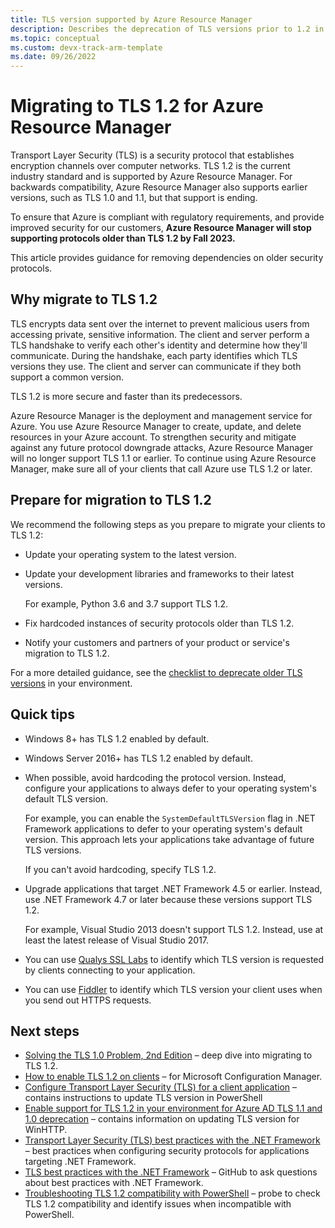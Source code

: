 ```yaml
---
title: TLS version supported by Azure Resource Manager
description: Describes the deprecation of TLS versions prior to 1.2 in Azure Resource Manager
ms.topic: conceptual
ms.custom: devx-track-arm-template
ms.date: 09/26/2022
---
```

# Migrating to TLS 1.2 for Azure Resource Manager

Transport Layer Security (TLS) is a security protocol that establishes encryption channels over computer networks. TLS 1.2 is the current industry standard and is supported by Azure Resource Manager. For backwards compatibility, Azure Resource Manager also supports earlier versions, such as TLS 1.0 and 1.1, but that support is ending.

To ensure that Azure is compliant with regulatory requirements, and provide improved security for our customers, **Azure Resource Manager will stop supporting protocols older than TLS 1.2 by Fall 2023.**

This article provides guidance for removing dependencies on older security protocols.  

## Why migrate to TLS 1.2

TLS encrypts data sent over the internet to prevent malicious users from accessing private, sensitive information. The client and server  perform a TLS handshake to verify each other's identity and determine how they'll communicate. During the handshake, each party identifies which TLS versions they use. The client and server can communicate if they both support a common version.

TLS 1.2 is more secure and faster than its predecessors.

Azure Resource Manager is the deployment and management service for Azure. You use Azure Resource Manager to create, update, and delete resources in your Azure account. To strengthen security and mitigate against any future protocol downgrade attacks, Azure Resource Manager will no longer support TLS 1.1 or earlier. To continue using Azure Resource Manager, make sure all of your clients that call Azure use TLS 1.2 or later.

## Prepare for migration to TLS 1.2

We recommend the following steps as you prepare to migrate your clients to TLS 1.2: 

* Update your operating system to the latest version.
* Update your development libraries and frameworks to their latest versions.

   For example, Python 3.6 and 3.7 support TLS 1.2.

* Fix hardcoded instances of security protocols older than TLS 1.2.
* Notify your customers and partners of your product or service's migration to TLS 1.2.

For a more detailed guidance, see the [checklist to deprecate older TLS versions](/security/engineering/solving-tls1-problem#figure-1-security-protocol-support-by-os-version) in your environment.

## Quick tips

* Windows 8+ has TLS 1.2 enabled by default.
* Windows Server 2016+ has TLS 1.2 enabled by default.
* When possible, avoid hardcoding the protocol version. Instead, configure your applications to always defer to your operating system's default TLS version.

   For example, you can enable the `SystemDefaultTLSVersion` flag in .NET Framework applications to defer to your operating system's default version. This approach lets your applications take advantage of future TLS versions.

   If you can't avoid hardcoding, specify TLS 1.2.

* Upgrade applications that target .NET Framework 4.5 or earlier. Instead, use .NET Framework 4.7 or later because these versions support TLS 1.2.

   For example, Visual Studio 2013 doesn't support TLS 1.2. Instead, use at least the latest release of Visual Studio 2017.

* You can use [Qualys SSL Labs](https://www.ssllabs.com/) to identify which TLS version is requested by clients connecting to your application.

* You can use [Fiddler](https://www.telerik.com/fiddler) to identify which TLS version your client uses when you send out HTTPS requests.

## Next steps

* [Solving the TLS 1.0 Problem, 2nd Edition](/security/engineering/solving-tls1-problem) – deep dive into migrating to TLS 1.2.
* [How to enable TLS 1.2 on clients](/mem/configmgr/core/plan-design/security/enable-tls-1-2-client) – for Microsoft Configuration Manager.
* [Configure Transport Layer Security (TLS) for a client application](../../storage/common/transport-layer-security-configure-client-version.md) – contains instructions to update TLS version in PowerShell 
* [Enable support for TLS 1.2 in your environment for Azure AD TLS 1.1 and 1.0 deprecation](/troubleshoot/azure/active-directory/enable-support-tls-environment) – contains information on updating TLS version for WinHTTP.
* [Transport Layer Security (TLS) best practices with the .NET Framework](/dotnet/framework/network-programming/tls) – best practices when configuring security protocols for applications targeting .NET Framework.
* [TLS best practices with the .NET Framework](https://github.com/dotnet/docs/issues/4675) – GitHub to ask questions about best practices with .NET Framework.
* [Troubleshooting TLS 1.2 compatibility with PowerShell](https://github.com/microsoft/azure-devops-tls12) – probe to check TLS 1.2 compatibility and identify issues when incompatible with PowerShell.
